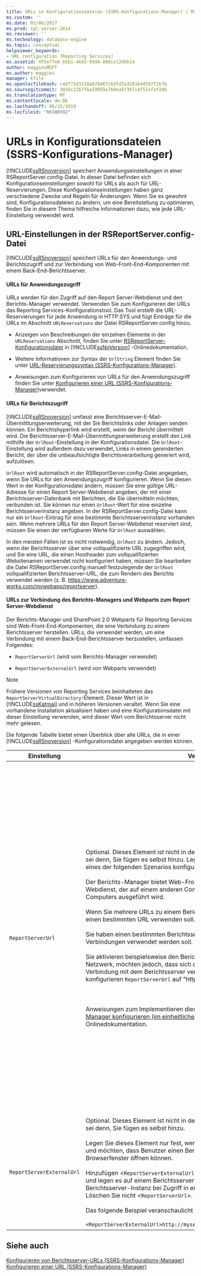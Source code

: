 ```yaml
---
title: URLs in Konfigurationsdateien (SSRS-Konfigurations-Manager) | Microsoft-Dokumentation
ms.custom: ''
ms.date: 03/06/2017
ms.prod: sql-server-2014
ms.reviewer: ''
ms.technology: database-engine
ms.topic: conceptual
helpviewer_keywords:
- URL configuration [Reporting Services]
ms.assetid: 4f5e7fe0-b5b1-4665-93d4-80dce12d6b14
author: maggiesMSFT
ms.author: maggies
manager: kfile
ms.openlocfilehash: c4df71d3110a878467c6dfd3a3281b4d597f2b7b
ms.sourcegitcommit: 3026c22b7fba19059a769ea5f367c4f51efaf286
ms.translationtype: MT
ms.contentlocale: de-DE
ms.lasthandoff: 06/15/2019
ms.locfileid: "66108592"
---
```

# <a name="urls-in-configuration-files--ssrs-configuration-manager"></a>URLs in Konfigurationsdateien (SSRS-Konfigurations-Manager)
  [!INCLUDE[ssRSnoversion](../../includes/ssrsnoversion-md.md)] speichert Anwendungseinstellungen in einer RSReportServer.config-Datei. In dieser Datei befinden sich Konfigurationseinstellungen sowohl für URLs als auch für URL-Reservierungen. Diese Konfigurationseinstellungen haben ganz verschiedene Zwecke und Regeln für Änderungen. Wenn Sie es gewohnt sind, Konfigurationsdateien zu ändern, um eine Bereitstellung zu optimieren, finden Sie in diesem Thema hilfreiche Informationen dazu, wie jede URL-Einstellung verwendet wird.  
  
## <a name="url-settings-in-rsreportserverconfig-file"></a>URL-Einstellungen in der RSReportServer.config-Datei  
 [!INCLUDE[ssRSnoversion](../../includes/ssrsnoversion-md.md)] speichert URLs für den Anwendungs- und Berichtszugriff und zur Verbindung von Web-Front-End-Komponenten mit einem Back-End-Berichtsserver.  
  
#### <a name="urls-for-application-access"></a>URLs für Anwendungszugriff  
 URLs werden für den Zugriff auf den Report Server-Webdienst und den Berichts-Manager verwendet. Verwenden Sie zum Konfigurieren der URLs das Reporting Services-Konfigurationstool. Das Tool erstellt die URL-Reservierungen für jede Anwendung in HTTP.SYS und fügt Einträge für die URLs im Abschnitt `URLReservations` der Datei RSReportServer.config hinzu.  
  
-   Anzeigen von Beschreibungen der einzelnen Elemente in der `URLReservations` Abschnitt, finden Sie unter [RSReportServer-Konfigurationsdatei](../report-server/rsreportserver-config-configuration-file.md) in [!INCLUDE[ssNoVersion](../../includes/ssnoversion-md.md)] -Onlinedokumentation.  
  
-   Weitere Informationen zur Syntax der `UrlString` Element finden Sie unter [URL-Reservierungssyntax &#40;SSRS-Konfigurations-Manager&#41;](url-reservation-syntax-ssrs-configuration-manager.md).  
  
-   Anweisungen zum Konfigurieren von URLs für den Anwendungszugriff finden Sie unter [Konfigurieren einer URL &#40;SSRS-Konfigurations-Manager&#41;](configure-a-url-ssrs-configuration-manager.md)verwendet.  
  
#### <a name="urls-for-report-access"></a>URLs für Berichtszugriff  
 [!INCLUDE[ssRSnoversion](../../includes/ssrsnoversion-md.md)] umfasst eine Berichtsserver-E-Mail-Übermittlungserweiterung, mit der Sie Berichtslinks oder Anlagen senden können. Ein Berichtshyperlink wird erstellt, wenn der Bericht übermittelt wird. Die Berichtsserver-E-Mail-Übermittlungserweiterung erstellt den Link mithilfe der `UrlRoot`-Einstellung in der Konfigurationsdatei. Die `UrlRoot`-Einstellung wird außerdem dazu verwendet, Links in einem gerenderten Bericht, der über die unbeaufsichtigte Berichtsverarbeitung generiert wird, aufzulösen.  
  
 `UrlRoot` wird automatisch in der RSReportServer.config-Datei angegeben, wenn Sie URLs für den Anwendungszugriff konfigurieren. Wenn Sie diesen Wert in der Konfigurationsdatei ändern, müssen Sie eine gültige URL-Adresse für einen Report Server-Webdienst angeben, der mit einer Berichtsserver-Datenbank mit Berichten, die Sie übermitteln möchten, verbunden ist. Sie können nur einen `UrlRoot`-Wert für eine einzelne Berichtsserverinstanz angeben. In der RSReportServer.config-Datei kann nur ein `UrlRoot`-Eintrag für eine bestimmte Berichtsserverinstanz vorhanden sein. Wenn mehrere URLs für den Report Server-Webdienst reserviert sind, müssen Sie einen der verfügbaren Werte für `UrlRoot` auswählen.  
  
 In den meisten Fällen ist es nicht notwendig, `UrlRoot` zu ändern. Jedoch, wenn der Berichtsserver über eine vollqualifizierte URL zugegriffen wird, und Sie eine URL, die einen Hostheader zum vollqualifizierten Websitenamen verwendet nicht konfiguriert haben, müssen Sie bearbeiten die Datei RSReportServer.config manuell festzulegende der `UrlRoot` vollqualifizierten Berichtsserver-URL, die zum Rendern des Berichts verwendet werden (z. B. https://www.adventure-works.com/mywebapp/reportserver).  
  
#### <a name="urls-connecting-report-manager-and-web-parts-to-the-report-server-web-service"></a>URLs zur Verbindung des Berichts-Managers und Webparts zum Report Server-Webdienst  
 Der Berichts-Manager und SharePoint 2.0 Webparts für Reporting Services sind Web-Front-End-Komponenten, die eine Verbindung zu einem Berichtsserver herstellen. URLs, die verwendet werden, um eine Verbindung mit einem Back-End-Berichtsserver herzustellen, umfassen Folgendes:  
  
-   `ReportServerUrl` (wird vom Berichts-Manager verwendet)  
  
-   `ReportServerExternalUrl` (wird von Webparts verwendet)  
  
> [!NOTE]  
>  Frühere Versionen von Reporting Services beinhalteten das `ReportServerVirtualDirectory`-Element. Dieser Wert ist in [!INCLUDE[ssKatmai](../../includes/sskatmai-md.md)] und in höheren Versionen veraltet. Wenn Sie eine vorhandene Installation aktualisiert haben und eine Konfigurationsdatei mit dieser Einstellung verwenden, wird dieser Wert vom Berichtsserver nicht mehr gelesen.  
  
 Die folgende Tabelle bietet einen Überblick über alle URLs, die in einer [!INCLUDE[ssRSnoversion](../../includes/ssrsnoversion-md.md)] -Konfigurationsdatei angegeben werden können.  
  
|Einstellung|Verwendung|Description|  
|-------------|-----------|-----------------|  
|`ReportServerUrl`|Optional. Dieses Element ist nicht in der RSReportServer.config-Datei enthalten, es sei denn, Sie fügen es selbst hinzu. Legen Sie dieses Element nur fest, wenn Sie eines der folgenden Szenarios konfigurieren:<br /><br /> Der Berichts-Manager bietet Web-Front-End-Zugriff auf einen Report Server-Webdienst, der auf einem anderen Computer oder einer anderen Instanz desselben Computers ausgeführt wird.<br /><br /> Wenn Sie mehrere URLs zu einem Berichtsserver haben und der Berichts-Manager einen bestimmten URL verwenden soll.<br /><br /> Sie haben einen bestimmten Berichtsserver-URL, der für alle Berichts-Manager-Verbindungen verwendet werden soll.<br /><br /> Sie aktivieren beispielsweise den Berichts-Manager-Zugriff für alle Computer im Netzwerk, möchten jedoch, dass sich der Berichts-Manager über eine lokale Verbindung mit dem Berichtsserver verbindet. In diesem Fall können Sie konfigurieren `ReportServerUrl` auf "http://localhost/reportserver".<br /><br /> <br /><br /> Anweisungen zum Implementieren dieser Szenarios, finden Sie unter [Berichts-Manager konfigurieren &#40;im einheitlichen Modus&#41; ](../report-server/configure-web-portal.md) in [!INCLUDE[ssNoVersion](../../includes/ssnoversion-md.md)] -Onlinedokumentation.|Dieser Wert gibt eine URL zum Berichtsserver-Webdienst an. Dieser Wert wird von der Berichts-Manager-Anwendung beim Start gelesen. Wenn dieser Wert festgelegt ist, stellt der Berichts-Manager eine Verbindung zu dem im URL angegebenen Berichtsserver her.<br /><br /> Der Berichts-Manager bietet standardmäßig Web-Front-End-Zugriff auf den Report Server-Webdienst, der innerhalb derselben Berichtsserver-Instanz ausgeführt wird wie der Berichts-Manager. Wenn Sie den Berichts-Manager jedoch mit einem Report Server-Webdienst verwenden möchten, der zu einer anderen Instanz gehört oder in einer Instanz auf einem anderen Computer ausgeführt wird, können Sie diesen URL zur Weiterleitung des Berichts-Managers festlegen, sodass dieser eine Verbindung mit dem externen Report Server-Webdienst herstellt.<br /><br /> Wenn ein SSL-Zertifikat (Secure Sockets Layer) auf dem Berichtsserver installiert ist, mit dem Sie eine Verbindung herstellen, muss der Wert `ReportServerUrl` dem Namen des Servers entsprechen, der für das Zertifikat registriert ist. Wenn Sie die Fehlermeldung "die zugrunde liegende Verbindung wurde geschlossen: Konnte keine Vertrauensstellung für den SSL/TLS-Kanal", legen Sie `ReportServerUrl` auf den vollqualifizierten Domänennamen des Servers für den das SSL-Zertifikat ausgestellt wurde. Wenn das Zertifikat beispielsweise für **https:\//adventure-works.com.onlinesales** registriert ist, lautet die URL des Berichtsservers **https:\//adventure-works.com.onlinesales/reportserver**.|  
|`ReportServerExternalUrl`|Optional. Dieses Element ist nicht in der RSReportServer.config-Datei enthalten, es sei denn, Sie fügen es selbst hinzu.<br /><br /> Legen Sie dieses Element nur fest, wenn Sie SharePoint 2.0 Webparts verwenden und möchten, dass Benutzer einen Bericht abrufen und in einem neuen Browserfenster öffnen können.<br /><br /> Hinzufügen <`ReportServerExternalUrl`> unterhalb der <`ReportServerUrl`>-Element, und legen es auf einem Berichtsserver für den vollqualifizierten Namen, die in einer Berichtsserver-Instanz bei Zugriff in einem separaten Browserfenster aufgelöst wird. Löschen Sie nicht <`ReportServerUrl`>.<br /><br /> Das folgende Beispiel veranschaulicht die Syntax:<br /><br /> `<ReportServerExternalUrl>http://myserver/reportserver</ReportServerExternalUrl>`|Dieser Wert wird von SharePoint 2.0 Webparts verwendet.<br /><br /> In früheren Versionen wurde empfohlen, diesen Wert festzulegen, um den Berichts-Generator auf einem mit dem Internet verbundenen Berichtsserver bereitzustellen. Dies ist ein ungeprüftes Bereitstellungsszenario. Wenn Sie diese Einstellung in der Vergangenheit verwendet haben, um den Zugriff auf den Berichts-Generator aus dem Internet zu unterstützen, sollten Sie sich eine Alternative überlegen.|  
  
## <a name="see-also"></a>Siehe auch  
 [Konfigurieren von Berichtsserver-URLs &#40;SSRS-Konfigurations-Manager&#41;](configure-report-server-urls-ssrs-configuration-manager.md)   
 [Konfigurieren einer URL &#40;SSRS-Konfigurations-Manager&#41;](configure-a-url-ssrs-configuration-manager.md)  
  
  
